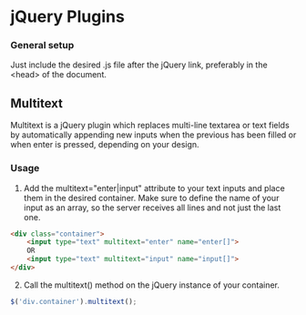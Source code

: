 # jQuery Plugins
### General setup
Just include the desired .js file after the jQuery link, preferably in the &lt;head&gt; of the document.

## Multitext
Multitext is a jQuery plugin which replaces multi-line textarea or text fields by automatically appending new inputs when the previous has been filled or when enter is pressed, depending on your design.

### Usage
1. Add the multitext="enter|input" attribute to your text inputs and place them in the desired container.
Make sure to define the name of your input as an array, so the server receives all lines and not just the last one.

```html
<div class="container">
    <input type="text" multitext="enter" name="enter[]">
    OR
    <input type="text" multitext="input" name="input[]">
</div>
```

2. Call the multitext() method on the jQuery instance of your container.
```javascript
$('div.container').multitext();
```
